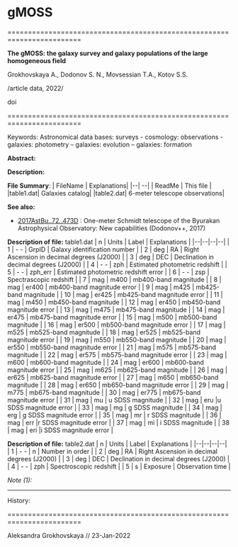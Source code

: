 # gMOSS

========================================================================

**The gMOSS: the galaxy survey and galaxy populations of the large homogeneous field**
    
Grokhovskaya A., Dodonov S. N., Movsessian T.A., Kotov S.S.
   
/article data, 2022/
   
   doi
   
========================================================================

Keywords: Astronomical data bases: surveys - cosmology: observations - galaxies: 
          photometry – galaxies: evolution – galaxies: formation

**Abstract:**


**Description:**
    

**File Summary**:
| FileName | Explanations|
|--| --|
| ReadMe  | This file |
|table1.dat| Galaxies catalog|
|table2.dat| 6-meter telescope observations|
    
**See also:**
  

 -  [2017AstBu..72..473D](https://ui.adsabs.harvard.edu/abs/2017AstBu..72..473D//abstract) : One-meter Schmidt telescope of the Byurakan Astrophysical Observatory: New capabilities (Dodonov++, 2017)
   

**Description of file:** table1.dat
| n | Units | Label | Explanations |
|--|--|--|--|
| 1 | - - | GrpID | Galaxy identification number |
| 2 | deg | RA | Right Ascension in decimal degrees (J2000) |
| 3 | deg | DEC | Declination in decimal degrees (J2000) |
| 4 | - - | zph | Estimated photometric redshift |
| 5 | - - | zph_err | Estimated photometric redshift error |
| 6 | - - | zsp | Spectrascopic redshift |
| 7 | mag | m400 | mb400-band magnitude |
| 8 | mag | er400 | mb400-band magnitude error |
| 9 | mag | m425 | mb425-band magnitude |
| 10 | mag | er425 | mb425-band magnitude error |
| 11 | mag | m450 | mb450-band magnitude |
| 12 | mag | er450 | mb450-band magnitude error |
| 13 | mag | m475 | mb475-band magnitude |
| 14 | mag | er475 | mb475-band magnitude error |
| 15 | mag | m500 | mb500-band magnitude |
| 16 | mag | er500 | mb500-band magnitude error |
| 17 | mag | m525 | mb525-band magnitude |
| 18 | mag | er525 | mb525-band magnitude error |
| 19 | mag | m550 | mb550-band magnitude |
| 20 | mag | er550 | mb550-band magnitude error |
| 21 | mag | m575 | mb575-band magnitude |
| 22 | mag | er575 | mb575-band magnitude error |
| 23 | mag | m600 | mb600-band magnitude |
| 24 | mag | er600 | mb600-band magnitude error |
| 25 | mag | m625 | mb625-band magnitude |
| 26 | mag | er625 | mb625-band magnitude error |
| 27 | mag | m650 | mb650-band magnitude |
| 28 | mag | er650 | mb650-band magnitude error |
| 29 | mag | m775 | mb675-band magnitude |
| 30 | mag | er775 | mb675-band magnitude error |
| 31 | mag | mu | u SDSS magnitude |
| 32 | mag | eru |u SDSS magnitude error |
| 33 | mag | mg | g SDSS magnitude |
| 34 | mag | erg | g SDSS magnitude error |
| 35 | mag | mr | r SDSS magnitude |
| 36 | mag | err |r SDSS magnitude error |
| 37 | mag | mi | i SDSS magnitude |
| 38 | mag | eri |i SDSS magnitude error |


**Description of file:** table2.dat
| n | Units | Label | Explanations |
|--|--|--|--|
| 1 | - - | n | Number in order |
| 2 | deg | RA | Right Ascension in decimal degrees (J2000) |
| 3 | deg | DEC | Declination in decimal degrees (J2000) |
| 4 | - - | zph | Spectroscopic redshift |
| 5 | s | Exposure | Observation time |
  
*Note (1):* 

--------------------------------------------------------------------------------


History:
    

========================================================================

Aleksandra Grokhovskaya // 23-Jan-2022

